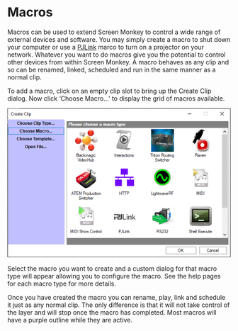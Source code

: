 # Macros

Macros can be used to extend Screen Monkey to control a wide range of external devices and software. You may simply create a macro to shut down your computer or use a [PJLink](pjlink.md) marco to turn on a projector on your network. Whatever you want to do macros give you the potential to control other devices from within Screen Monkey. A macro behaves as any clip and so can be renamed, linked, scheduled and run in the same manner as a normal clip.

To add a macro, click on an empty clip slot to bring up the Create Clip dialog. Now click ‘Choose Macro...’ to display the grid of macros available.

![](../../images/Macros.PNG)

Select the macro you want to create and a custom dialog for that macro type will appear allowing you to configure the macro. See the help pages for each macro type for more details.

Once you have created the macro you can rename, play, link and schedule it just as any normal clip. The only difference is that it will not take control of the layer and will stop once the macro has completed. Most macros will have a purple outline while they are active.